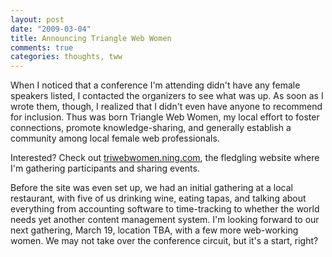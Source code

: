 ```yaml
--- 
layout: post
date: "2009-03-04"
title: Announcing Triangle Web Women
comments: true
categories: thoughts, tww
---
```


When I noticed that a conference I'm attending didn't have any female speakers listed, I contacted the organizers to see what was up. As soon as I wrote them, though, I realized that I didn't even have anyone to recommend for inclusion. Thus was born Triangle Web Women, my local effort to foster connections, promote knowledge-sharing, and generally establish a community among local female web professionals.

Interested? Check out <a href="http://triwebwomen.ning.com">triwebwomen.ning.com</a>, the fledgling website where I'm gathering participants and sharing events.

Before the site was even set up, we had an initial gathering at a local restaurant, with five of us drinking wine, eating tapas, and talking about everything from accounting software to time-tracking to whether the world needs yet another content management system. I'm looking forward to our next gathering, March 19, location TBA, with a few more web-working women. We may not take over the conference circuit, but it's a start, right?